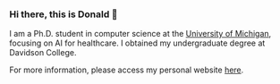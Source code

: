 ### Hi there, this is Donald 👋

I am a Ph.D. student in computer science at the [University of Michigan](https://cse.engin.umich.edu/), focusing on AI for healthcare. I obtained my undergraduate degree at Davidson College.

For more information, please access my personal website [here](https://donaldlin30.github.io/).

<!--
**donaldlin30/donaldlin30** is a ✨ _special_ ✨ repository because its `README.md` (this file) appears on your GitHub profile.

Here are some ideas to get you started:

- 🔭 I’m currently working on ...
- 🌱 I’m currently learning ...
- 👯 I’m looking to collaborate on ...
- 🤔 I’m looking for help with ...
- 💬 Ask me about ...
- 📫 How to reach me: ...
- 😄 Pronouns: ...
- ⚡ Fun fact: ...
-->
